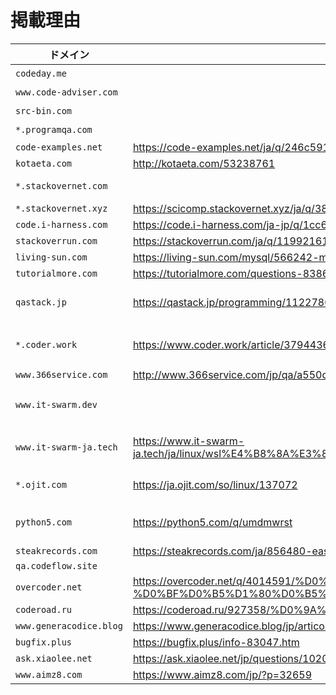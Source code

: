 # 掲載理由

| ドメイン | 転載先ページ | 転載元ページ | 補足 |
| ------- | ----------- | ----------- | ---- |
| `codeday.me` | | | 現在接続不可
| `www.code-adviser.com` | | | 現在接続不可
| `src-bin.com` | | | 現在接続不可
| `*.programqa.com` | | | ドメイン失効
| `code-examples.net` | https://code-examples.net/ja/q/246c591 | https://stackoverflow.com/questions/38192529/
| `kotaeta.com` | http://kotaeta.com/53238761 | https://arduino.stackexchange.com/questions/21605/
| `*.stackovernet.com` | | | `stackovernet.xyz` へのリダイレクト
| `*.stackovernet.xyz` | https://scicomp.stackovernet.xyz/ja/q/38 | https://scicomp.stackexchange.com/questions/83/
| `code.i-harness.com` | https://code.i-harness.com/ja-jp/q/1cc697 | https://stackoverflow.com/questions/1885847/
| `stackoverrun.com` | https://stackoverrun.com/ja/q/11992161 | https://stackoverflow.com/questions/43624696/
| `living-sun.com` | https://living-sun.com/mysql/566242-mysql-select-nested-query-very-complicated-mysql-select-nested.html | https://stackoverflow.com/questions/1599464/
| `tutorialmore.com` | https://tutorialmore.com/questions-838617.htm | https://superuser.com/questions/1183564/
| `qastack.jp` | https://qastack.jp/programming/11227809/why-is-processing-a-sorted-array-faster-than-processing-an-unsorted-array | https://stackoverflow.com/questions/11227809/why-is-processing-a-sorted-array-faster-than-processing-an-unsorted-array
| `*.coder.work` | https://www.coder.work/article/3794436 | https://stackoverflow.com/questions/13375357/proper-use-cases-for-android-usermanager-isuseragoat | `www.coder.work` だけにしてもいいかも
| `www.366service.com` | http://www.366service.com/jp/qa/a550dc2388b592d50f83bf3b3369f0c5 | https://stackoverflow.com/questions/58109626/ |
| `www.it-swarm.dev` | | | `www.it-swarm-ja.tech` へのリダイレクト
| `www.it-swarm-ja.tech` | https://www.it-swarm-ja.tech/ja/linux/wsl%E4%B8%8A%E3%81%AEarch%EF%BC%9A%E3%82%A4%E3%83%B3%E3%82%B9%E3%83%88%E3%83%BC%E3%83%AB%E3%81%95%E3%82%8C%E3%81%A6%E3%81%84%E3%82%8B%E3%81%AB%E3%82%82%E3%81%8B%E3%81%8B%E3%82%8F%E3%82%89%E3%81%9A%E3%80%81libqt5coreso5%E3%81%8C%E8%A6%8B%E3%81%A4%E3%81%8B%E3%82%8A%E3%81%BE%E3%81%9B%E3%82%93/944475555/ | https://superuser.com/questions/1347723/arch-on-wsl-libqt5core-so-5-not-found-despite-being-installed
| `*.ojit.com` | https://ja.ojit.com/so/linux/137072 | https://stackoverflow.com/questions/3129608/ | `python5.com` へのリダイレクト |
| `python5.com` | https://python5.com/q/umdmwrst | https://stackoverflow.com/questions/46848923/visual-studio-2017-docker-support-not-available-for-asp-net-core-angular-or-reac
| `steakrecords.com` | https://steakrecords.com/ja/856480-easyui-and-foundation-conflict-zurb-foundation-jquery-easyui.html | https://stackoverflow.com/questions/31248509/
| `qa.codeflow.site` |
| `overcoder.net` | https://overcoder.net/q/4014591/%D0%BA%D0%B0%D0%BA-%D0%BF%D0%BE%D0%BA%D0%B0%D0%B7%D0%B0%D1%82%D1%8C-%D0%B4%D0%B8%D0%B0%D0%BB%D0%BE%D0%B3-%D0%BF%D1%80%D0%BE%D0%B3%D1%80%D0%B5%D1%81%D1%81%D0%B0-%D0%B2-%D0%B4%D0%B2%D1%83%D1%85-%D0%B4%D0%B5%D0%B9%D1%81%D1%82%D0%B2%D0%B8%D1%8F%D1%85-%D0%BF%D1%80%D0%B8-%D0%BF%D0%B5%D1%80%D0%B5%D0%BA%D0%BB%D1%8E%D1%87%D0%B5%D0%BD%D0%B8%D0%B8-%D1%81-%D0%BE%D0%B4%D0%BD%D0%BE%D0%B3%D0%BE | https://stackoverflow.com/questions/11500794/
| `coderoad.ru` | https://coderoad.ru/927358/%D0%9A%D0%B0%D0%BA-%D0%BE%D1%82%D0%BC%D0%B5%D0%BD%D0%B8%D1%82%D1%8C-%D1%81%D0%B0%D0%BC%D1%8B%D0%B5-%D0%BF%D0%BE%D1%81%D0%BB%D0%B5%D0%B4%D0%BD%D0%B8%D0%B5-%D0%BB%D0%BE%D0%BA%D0%B0%D0%BB%D1%8C%D0%BD%D1%8B%D0%B5-%D0%BA%D0%BE%D0%BC%D0%BC%D0%B8%D1%82%D1%8B-%D0%B2-Git | https://stackoverflow.com/questions/927358/
| `www.generacodice.blog` | https://www.generacodice.blog/jp/articolo/52938/ | https://stackoverflow.com/questions/814167
| `bugfix.plus` | https://bugfix.plus/info-83047.htm | https://stackoverflow.com/questions/61864520/
| `ask.xiaolee.net` | https://ask.xiaolee.net/jp/questions/1020071 | https://stackoverflow.com/questions/719877/
| `www.aimz8.com` | https://www.aimz8.com/jp/?p=32659 | https://stackoverflow.com/questions/16199734/
